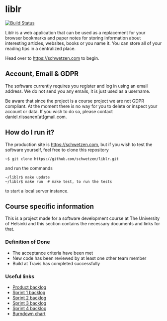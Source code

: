 # liblr

[![Build Status](https://travis-ci.org/schwetzen/liblr.svg?branch=dev)](https://travis-ci.org/schwetzen/liblr)

Liblr is a web application that can be used as a replacement for your browser
bookmarks and paper notes for storing information about interesting articles,
websites, books or you name it. You can store all of your reading tips in a
centralized place.

Head over to https://schwetzen.com to begin.

## Account, Email & GDPR

The software currently requires you register and log in using an email address.
We do not send you any emails, it is just used as a username.

Be aware that since the project is a course project we are not GDPR compliant.
At the moment there is no way for you to delete or inspect your account or data.
If you wish to do so, please contact daniel.riissanen[at]gmail.com.

## How do I run it?

The production site is https://schwetzen.com, but if you wish to test the
software yourself, feel free to clone this repository
```
~$ git clone https://github.com/schwetzen/liblr.git
```
and run the commands
```
~/liblr$ make update
~/liblr$ make run  # make test, to run the tests
```
to start a local server instance.

## Course specific information

This is a project made for a software development course at The University of
Helsinki and this section contains the necessary documents and links for that.

### Definition of Done
- The acceptance criteria have been met
- New code has been reviewed by at least one other team member
- Build at Travis has completed successfully

### Useful links
- [Product backlog](https://docs.google.com/spreadsheets/d/15EXXftlXvssDdknBq9nNkMCjH7mDnwAeK0zw14V76M8/edit?usp=sharing)
- [Sprint 1 backlog](https://docs.google.com/spreadsheets/d/14ZnelNYfI1DPEMyDz9Tm0RVpIi0oDKOS8HHnhe32Zh0/edit?usp=sharing)
- [Sprint 2 backlog](https://docs.google.com/spreadsheets/d/11PPuZSJEFHD_mbAesJxFxLXXr89taoT3hm0w2X60JVA/edit?usp=sharing)
- [Sprint 3 backlog](https://docs.google.com/spreadsheets/d/1nEZxifxYrckJiFKRFn_WfPdEwU8H2xoJn6IvMP-y_3o/edit?usp=sharing)
- [Sprint 4 backlog](https://docs.google.com/spreadsheets/d/1BbaP8Sp3omkdu1VbbiKDqqaruQUbwbUS7gOdtrMv4Ps/edit?usp=sharing)
- [Burndown chart](https://docs.google.com/spreadsheets/d/1Gn-kzJeadceD5dZH-4P0hI_JCB0PMYjwW80lVVSa_AQ/edit?usp=sharing)
